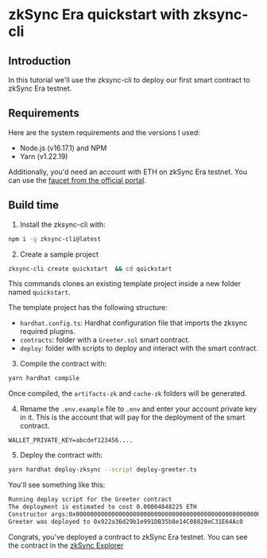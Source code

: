 # zkSync Era quickstart with zksync-cli

## Introduction

In this tutorial we'll use the zksync-cli to deploy our first smart contract to zkSync Era testnet.

## Requirements

Here are the system requirements and the versions I used:

- Node.js (v16.17.1) and NPM
- Yarn (v1.22.19)

Additionally, you'd need an account with ETH on zkSync Era testnet. You can use the [faucet from the official portal](https://goerli.portal.zksync.io/faucet).

## Build time

1. Install the zksync-cli with:

```sh
npm i -g zksync-cli@latest
```

2. Create a sample project

```sh
zksync-cli create quickstart  && cd quickstart
```

This commands clones an existing template project inside a new folder named `quickstart`.

The template project has the following structure:

- `hardhat.config.ts`: Hardhat configuration file that imports the zksync required plugins.
- `contracts`: folder with a `Greeter.sol` smart contract.
- `deploy`: folder with scripts to deploy and interact with the smart contract.

3. Compile the contract with:

```sh
yarn hardhat compile
```

Once compiled, the `artifacts-zk` and `cache-zk` folders will be generated.

4. Rename the `.env.example` file to `.env` and enter your account private key in it. This is the account that will pay for the deployment of the smart contract.

```text
WALLET_PRIVATE_KEY=abcdef123456....
```

5. Deploy the contract with:

```sh
yarn hardhat deploy-zksync --script deploy-greeter.ts
```

You'll see something like this:

```sh
Running deploy script for the Greeter contract
The deployment is estimated to cost 0.00004848225 ETH
Constructor args:0x000000000000000000000000000000000000000000000000000000000000002000000000000000000000000000000000000000000000000000000000000000094869207468657265210000000000000000000000000000000000000000000000
Greeter was deployed to 0x922a36d29b1e991DB35b8e14C08828eC31E64Ac0
```

Congrats, you've deployed a contract to zkSync Era testnet. You can see the contract in the [zkSync Explorer](https://goerli.explorer.zksync.io/)
